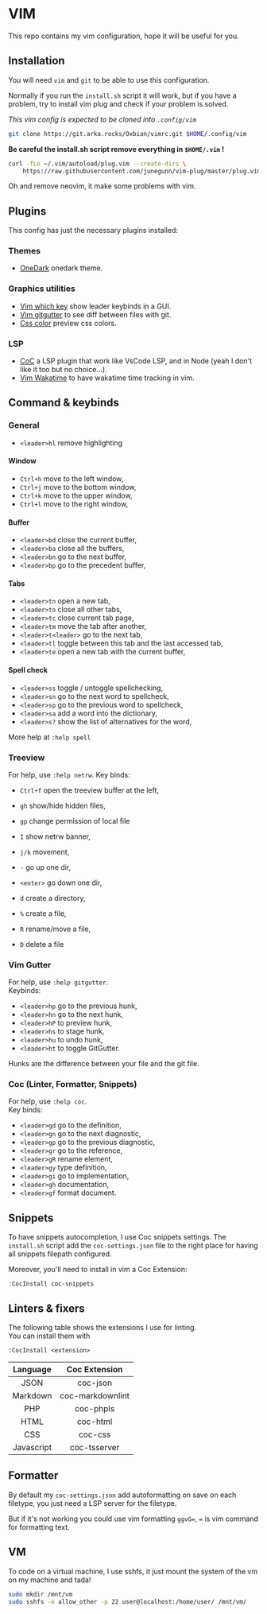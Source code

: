 # VIM

This repo contains my vim configuration, hope it will be useful for you.

## Installation

You will need `vim` and `git` to be able to use this configuration.

Normally if you run the `install.sh` script it will work, but if you have a
problem, try to install vim plug and check if your problem is solved.

*This vim config is expected to be cloned into `.config/vim`*

```sh
git clone https://git.arka.rocks/Oxbian/vimrc.git $HOME/.config/vim
```

**Be careful the install.sh script remove everything in `$HOME/.vim` !**

```sh
curl -fLo ~/.vim/autoload/plug.vim --create-dirs \
    https://raw.githubusercontent.com/junegunn/vim-plug/master/plug.vim
```

Oh and remove neovim, it make some problems with vim.

## Plugins

This config has just the necessary plugins installed:

### Themes

- [OneDark](https://github.com/joshdick/onedark.vim) onedark theme.

### Graphics utilities

- [Vim which key](https://github.com/liuchengxu/vim-which-key) show leader
keybinds in a GUI.
- [Vim gitgutter](https://github.com/airblade/vim-gitgutter) to see diff between
files with git.
- [Css color](https://github.com/ap/vim-css-color) preview css colors.

### LSP

- [CoC](https://github.com/neoclide/coc.nvim) a LSP plugin that work like VsCode
LSP, and in Node (yeah I don't like it too but no choice...).
- [Vim Wakatime](https://github.com/wakatime/vim-wakatime) to have wakatime time
tracking in vim.

## Command & keybinds

### General

- `<leader>hl` remove highlighting

#### Window

- `Ctrl+h` move to the left window,
- `Ctrl+j` move to the bottom window,
- `Ctrl+k` move to the upper window,
- `Ctrl+l` move to the right window,

#### Buffer

- `<leader>bd` close the current buffer,
- `<leader>ba` close all the buffers,
- `<leader>bn` go to the next buffer,
- `<leader>bp` go to the precedent buffer,

#### Tabs

- `<leader>tn` open a new tab,
- `<leader>to` close all other tabs,
- `<leader>tc` close current tab page,
- `<leader>tm` move the tab after another,
- `<leader>t<leader>` go to the next tab,
- `<leader>tl` toggle between this tab and the last accessed tab,
- `<leader>te` open a new tab with the current buffer,

#### Spell check

- `<leader>ss` toggle / untoggle spellchecking,
- `<leader>sn` go to the next word to spellcheck,
- `<leader>sp` go to the previous word to spellcheck,
- `<leader>sa` add a word into the dictionary,
- `<leader>s?` show the list of alternatives for the word,

More help at `:help spell`

### Treeview

For help, use `:help netrw`.
Key binds:

- `Ctrl+f` open the treeview buffer at the left,
- `gh` show/hide hidden files,
- `gp` change permission of local file
- `I` show netrw banner,
  
- `j/k` movement,
- `-` go up one dir,
- `<enter>` go down one dir,
  
- `d` create a directory,
- `%` create a file,
- `R` rename/move a file,
- `D` delete a file

### Vim Gutter

For help, use `:help gitgutter`.  
Keybinds:

- `<leader>hp` go to the previous hunk,
- `<leader>hn` go to the next hunk,
- `<leader>hP` to preview hunk,
- `<leader>hs` to stage hunk,
- `<leader>hu` to undo hunk,
- `<leader>ht` to toggle GitGutter.

Hunks are the difference between your file and the git file.

### Coc (Linter, Formatter, Snippets)

For help, use `:help coc`.  
Key binds:

- `<leader>gd` go to the definition,
- `<leader>gn` go to the next diagnostic,
- `<leader>gp` go to the previous diagnostic,
- `<leader>gr` go to the reference,
- `<leader>gR` rename element,
- `<leader>gy` type definition,
- `<leader>gi` go to implementation,
- `<leader>gh` documentation,
- `<leader>gf` format document.

## Snippets

To have snippets autocompletion, I use Coc snippets settings.
The `install.sh` script add the `coc-settings.json` file to the right place for
having all snippets filepath configured.

Moreover, you'll need to install in vim a Coc Extension:

```vim
:CocInstall coc-snippets
```

## Linters & fixers

The following table shows the extensions I use for linting.  
You can install them with 

```vim
:CocInstall <extension>
```

| Language   | Coc Extension    |
|:----------:|:----------------:|
| JSON       | coc-json         |
| Markdown   | coc-markdownlint |
| PHP        | coc-phpls        |
| HTML       | coc-html         |
| CSS        | coc-css          |
| Javascript | coc-tsserver     |

## Formatter

By default my `coc-settings.json` add autoformatting on save on each filetype,
you just need a LSP server for the filetype.

But if it's not working you could use vim formatting `ggvG=`, `=` is vim command
for formatting text.

## VM

To code on a virtual machine, I use sshfs, it just mount the system of the vm
on my machine and tada!  

```bash
sudo mkdir /mnt/vm
sudo sshfs -o allow_other -p 22 user@localhost:/home/user/ /mnt/vm/
```
